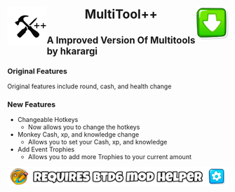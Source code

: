 <h1 align="center">
<a href="https://github.com/V0rt3xqa/MultiToolsPlusPlus/releases/download/1.3.0/MultiTool++.dll">
    <img align="left" alt="Icon" height="90" src="Icon.png">
    <img align="right" alt="Download" height="75" src="https://raw.githubusercontent.com/gurrenm3/BTD-Mod-Helper/master/BloonsTD6%20Mod%20Helper/Resources/DownloadBtn.png">
</a>

MultiTool++

</h1>

## A Improved Version Of Multitools by hkarargi
### Original Features
Original features include round, cash, and health change
### New Features
- Changeable Hotkeys
  - Now allows you to change the hotkeys
- Monkey Cash, xp, and knowledge change
  - Allows you to set your Cash, xp, and knowledge
- Add Event Trophies
  - Allows you to add more Trophies to your current amount



[![Requires BTD6 Mod Helper](https://raw.githubusercontent.com/gurrenm3/BTD-Mod-Helper/master/banner.png)](https://github.com/gurrenm3/BTD-Mod-Helper#readme)
